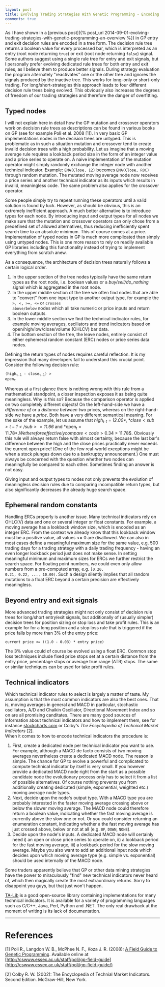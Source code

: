 ```yaml
---
layout: post
title: Evolving Trading Strategies With Genetic Programming - Encoding Trading Strategies
comments: true
---
```


As I have shown in a [previous post]({% post_url 2014-09-01-evolving-trading-strategies-with-genetic-programming-an-overview %}) in GP entry and exit decision rules are encoded in a tree form. The decision rule tree returns a boolean value for every processed bar, which is interpreted as an entry (root node returning <code>true</code>) or exit (root node returning <code>false</code>) signal. Some authors suggest using a single rule tree for entry and exit signals, but I personally prefer evolving dedicated rule trees for both entry and exit rules, as I believe them to produce better signals. During strategy evaluation the program alternately "reactivates" one or the other tree and ignores the signals produced by the inactive tree. This works for long-only or short-only trading. For long/short-strategies this approach leads to four different decision rule trees being evolved. This obviously also increases the degrees of freedom of our trading strategies and therefore the danger of overfitting.

## Typed nodes
I will not explain here in detail how the GP mutation and crossover operators work on decision rule trees as descriptions can be found in various books on GP (see for example Poli et al. 2008 [1]). In very basic GP implementations nodes in the decision trees are untyped. This is problematic as in such a situation mutation and crossover tend to create invalid decision trees with a high probability. Let us imagine that a moving average rule requires a lookback period size in the form of an integer value and a price series to operate on. A naive implementation of the mutation operator might simply randomly exchange the integer node with another technical indicator. Example: <code>EMA(Close, 12)</code> becomes <code>EMA(Close, ROC)</code> through random mutation. The mutated moving average node now receives a price series and another technical indicator as its inputs which results in invalid, meaningless code. The same problem also applies for the crossover operator.

Some people simply try to repeat running these operators until a valid solution is found by luck. However, as should be obvious, this is an extremely inefficient approach. A much better alternative is to introduce types for each node. By introducing input and output types for all nodes we make sure that the mutation and crossover operators can only chose from a predefined set of allowed alternatives, thus reducing inefficiently spent search time to an absolute minimum. This of course comes at a price. Implementation of typed nodes in GP is much more complicated than simply using untyped nodes. This is one more reason to rely on readily available GP libraries including this functionality instead of trying to implement everything from scratch anew.

As a consequence, the architecture of decision trees naturally follows a certain logical order.

1. In the upper section of the tree nodes typically have the same return types as the root node, i.e. boolean values or a *buy/sell/do_nothing* signal which is aggregated in the root node.
2. In the upper middle section of the tree we often find nodes that are able to "convert" from one input type to another output type, for example the <code>>, <, >=, <=</code> or <code>crosses above/below</code> nodes which all take numeric or price inputs and return boolean outputs.
3. In the lower middle section we find the technical indicator rules, for example moving averages, oscillators and trend indicators based on open/high/low/close/volume (OHLCV) bar data.
4. The bottom section of the tree, the leave nodes, entirely consist of either ephemeral random constant (ERC) nodes or price series data nodes.

Defining the return types of nodes requires careful reflection. It is my impression that many developers fail to understand this crucial point. Consider the following decision rule:

<code>(high<sub>t-1</sub> - close<sub>t-1</sub>) > open<sub>t</sub></code>

Whereas at a first glance there is nothing wrong with this rule from a mathematical standpoint, a closer inspection exposes it as being quite meaningless. Why is this so? Because the comparison operator is applied on two completely different objects! On the left-hand-side we have a _difference of_ or a _distance between_ two prices, whereas on the right-hand-side we have a _price_. Both have a very different semantical meaning. For the sake of the example, let us assume that *high<sub>t-1</sub> = 12.00$*, *close<sub>t-1</sub> = 11.66$* and *open<sub>t</sub> = 11.78$*. We therefore effectively compare <code>0.34$ > 11.78$</code>. Obviously this rule will always return false with almost certainty, because the last bar's difference between the high and the close prices practically never exceeds the current open price! (One of the few real-world exceptions might be when a stock plunges down due to a bankruptcy announcement.) One must always be concerned with the question whether two nodes can meaningfully be compared to each other. Sometimes finding an answer is not easy.
  
Giving input and output types to nodes not only prevents the evolution of meaningless decision rules due to comparing incompatible return types, but also significantly decreases the already huge search space.

## Ephemeral random constants

Handling ERCs properly is another issue. Many technical indicators rely on OHLC(V) data and one or several integer or float constants. For example, a moving average has a lookback window size, which is encoded as an integer ERC. From the context we already know that this lookback window must be a positive value, all values <= 0 are disallowed. We can also in most cases define a meaningful maximum size for the same value, e.g. 500 trading days for a trading strategy with a daily trading frequency - having an even longer lookback period just does not make sense. In setting meaningful minimum and maximum sizes for ERCs we further restrict the search space. For floating point numbers, we could even only allow numbers from a pre-computed array, e.g. <code>[0.20, 0.21, 0.22, ..., 10.00]</code>. Such a design silently implies that all random mutations to a float ERC beyond a certain precision are effectively meaningless.

## Beyond entry and exit signals

More advanced trading strategies might not only consist of decision rule trees for long/short entry/exit signals, but additionally of (usually simpler) decision trees for position sizing or stop loss and take profit rules. This is an example for for a long position and a stop loss rule that is triggered if the price falls by more than 3% of the entry price:

<code>current price <= ((1.0 - 0.03) * entry price)</code>

The 3% value could of course be evolved using a float ERC. Common stop loss techniques include fixed price stops set at a certain distance from the entry price, percentage stops or average true range (ATR) stops. The same or similar techniques can be used for take profit rules.

## Technical indicators

Which technical indicator rules to select is largely a matter of taste. My assumption is that the most common indicators are also the best ones. That is, moving averages in general and MACD in particular, stochastic oscillators, A/D and Chaikin Oscillator, Directional Movement Index and so on are all promising canditates. There are many good sources of information about technical indicators and how to implement them, see for instance [stockcharts.com](http://stockcharts.com/school/doku.php?id=chart_school:technical_indicators) or Colby's _The Encyclopedia of Technical Market Indicators_ [2].  
When it comes to how to encode technical indicators the procedure is:

1. First, create a dedicated node per technical indicator you want to use. For example, although a MACD de facto consists of two moving averages nevertheless create a dedicated MACD node. The reason is simple. The chance for GP to evolve a powerful and complicated to compute technical indicator by itself is very small. If you however provide a dedicated MACD node right from the start as a possible candidate node the evolutionary process only has to select it from a list of possible alternatives. Of course nothing prevents you from additionally creating dedicated (simple, exponential, weighted etc.) moving average node types.
2. Next, decide upon the node's output type. With a MACD type you are probably interested in the faster moving average crossing above or below the slower moving average. The MACD node could therefore return a boolean value, indicating whether the fast moving average is currently above the slow one or not. Or you could consider returning an enumeration constant, indicating whether a the fast moving average has just crossed above, below or not at all (e.g. <code>UP</code>, <code>DOWN</code>, <code>NONE</code>).
3. Decide upon the node's inputs. A dedicated MACD node will certainly need i) an open or close price series to operate on, ii) a lookback period for the fast moving average, iii) a lookback period for the slow moving average. Maybe you also want to add an additional input node which decides upon which moving average type (e.g. simple vs. exponential) should be used internally of the MACD node.

Some traders apparently believe that GP or other data mining strategies have the power to miraculously "find" new technical indicators never heard of, which then magically create the most extraordinary returns. Sorry to disappoint you guys, but that just won't happen.

[TA-Lib](http://ta-lib.org/) is a good open-source library containing implementations for many technical indicators. It is available for a variety of programming languages such as C/C++, Java, Perl, Python and .NET. The only real drawback at the moment of writing is its lack of documentation.

----

# References
[1] Poli R., Langdon W. B., McPhee N. F., Koza J. R. (2008): [A Field Guide to Genetic Programming](http://cswww.essex.ac.uk/staff/poli/gp-field-guide/). Available online at [http://cswww.essex.ac.uk/staff/poli/gp-field-guide](http://cswww.essex.ac.uk/staff/poli/gp-field-guide/)

[2] Colby R. W. (2002): The Encyclopedia of Technial Market Indicators. Second Edition. McGraw-Hill, New York.